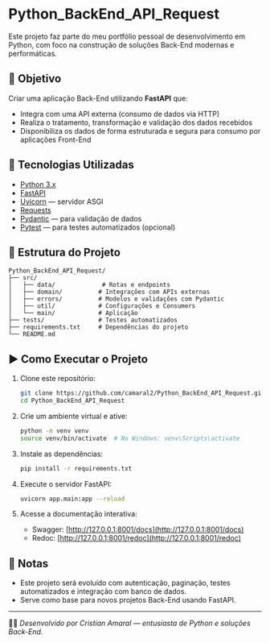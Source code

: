 # Python_BackEnd_API_Request

Este projeto faz parte do meu portfólio pessoal de desenvolvimento em Python, com foco na construção de soluções Back-End modernas e performáticas.

## 🎯 Objetivo

Criar uma aplicação Back-End utilizando **FastAPI** que:

- Integra com uma API externa (consumo de dados via HTTP)
- Realiza o tratamento, transformação e validação dos dados recebidos
- Disponibiliza os dados de forma estruturada e segura para consumo por aplicações Front-End

## 🚀 Tecnologias Utilizadas

- [Python 3.x](https://www.python.org/)
- [FastAPI](https://fastapi.tiangolo.com/)
- [Uvicorn](https://www.uvicorn.org/) — servidor ASGI
- [Requests](https://docs.python-requests.org/)
- [Pydantic](https://docs.pydantic.dev/) — para validação de dados
- [Pytest](https://docs.pytest.org/) — para testes automatizados (opcional)

## 📁 Estrutura do Projeto

```
Python_BackEnd_API_Request/
├── src/
│   ├── data/             # Rotas e endpoints
│   ├── domain/          # Integrações com APIs externas
│   ├── errors/          # Modelos e validações com Pydantic
│   ├── util/            # Configurações e Consumers
│   └── main/            # Aplicação
├── tests/               # Testes automatizados
├── requirements.txt     # Dependências do projeto
└── README.md
```

## ▶️ Como Executar o Projeto

1. Clone este repositório:
   ```bash
   git clone https://github.com/camaral2/Python_BackEnd_API_Request.git
   cd Python_BackEnd_API_Request
   ```

2. Crie um ambiente virtual e ative:
   ```bash
   python -m venv venv
   source venv/bin/activate  # No Windows: venv\Scripts\activate
   ```

3. Instale as dependências:
   ```bash
   pip install -r requirements.txt
   ```

4. Execute o servidor FastAPI:
   ```bash
   uvicorn app.main:app --reload
   ```

5. Acesse a documentação interativa:
   - Swagger: [http://127.0.0.1:8001/docs](http://127.0.0.1:8001/docs)
   - Redoc: [http://127.0.0.1:8001/redoc](http://127.0.0.1:8001/redoc)

## 📌 Notas

- Este projeto será evoluído com autenticação, paginação, testes automatizados e integração com banco de dados.
- Serve como base para novos projetos Back-End usando FastAPI.

---

🧑‍💻 *Desenvolvido por Cristian Amaral — entusiasta de Python e soluções Back-End.*
